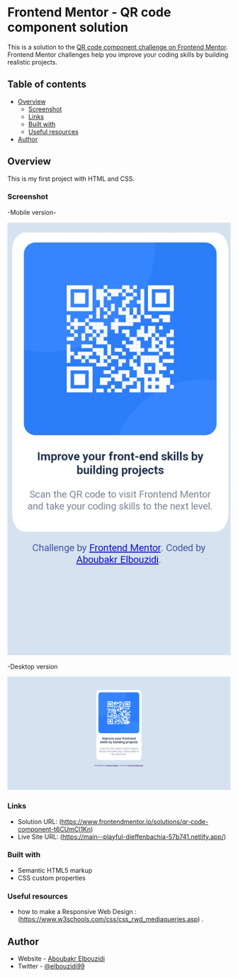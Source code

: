 # Frontend Mentor - QR code component solution

This is a solution to the [QR code component challenge on Frontend Mentor](https://www.frontendmentor.io/challenges/qr-code-component-iux_sIO_H). Frontend Mentor challenges help you improve your coding skills by building realistic projects. 

## Table of contents

- [Overview](#overview)
  - [Screenshot](#screenshot)
  - [Links](#links)
  - [Built with](#built-with)
  - [Useful resources](#useful-resources)
- [Author](#author)

## Overview
 This is my first project with HTML and CSS.

### Screenshot
 
 -Mobile version-

![photo](./design/mobile-design.jpg)

 -Desktop version

![photo](./design/desktop-design.jpg)



### Links

- Solution URL: (https://www.frontendmentor.io/solutions/qr-code-component-t6CUmCl1Kn)
- Live Site URL: (https://main--playful-dieffenbachia-57b741.netlify.app/)

### Built with

- Semantic HTML5 markup
- CSS custom properties
### Useful resources

- how to make a Responsive Web Design :(https://www.w3schools.com/css/css_rwd_mediaqueries.asp) .

## Author

- Website - [Aboubakr Elbouzidi](https://github.com/Aboubakr06)
- Twitter - [@elbouzidi99](https://twitter.com/elbouzidi99)
